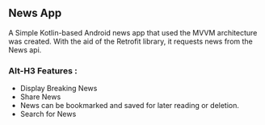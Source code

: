 ## News App
A Simple Kotlin-based Android news app that used the MVVM architecture was created. With the aid of the Retrofit library, it requests news from the News api.

### Alt-H3 Features :
- Display Breaking News 
- Share News 
- News can be bookmarked and saved for later reading or deletion.
- Search for News 
